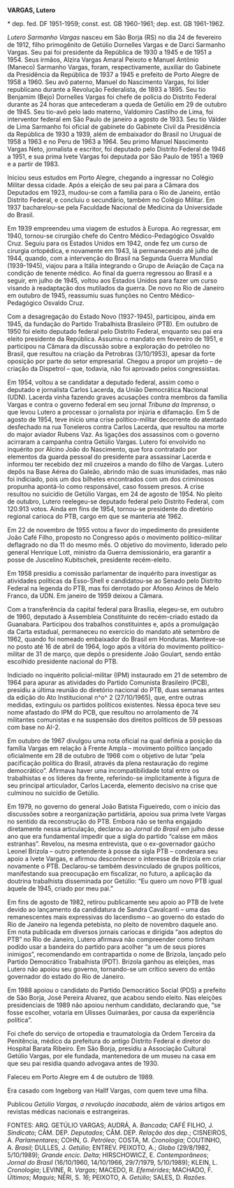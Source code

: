 **VARGAS, Lutero**

\* dep. fed. DF 1951-1959; const. est. GB 1960-1961; dep. est. GB
1961-1962.

*Lutero Sarmanho Vargas* nasceu em São Borja (RS) no dia 24 de fevereiro
de 1912, filho primogênito de Getúlio Dornelles Vargas e de Darci
Sarmanho Vargas. Seu pai foi presidente da República de 1930 a 1945 e de
1951 a 1954. Seus irmãos, Alzira Vargas Amaral Peixoto e Manuel Antônio
(Maneco) Sarmanho Vargas, foram, respectivamente, auxiliar do Gabinete
da Presidência da República de 1937 a 1945 e prefeito de Porto Alegre de
1958 a 1960. Seu avô paterno, Manuel do Nascimento Vargas, foi líder
republicano durante a Revolução Federalista, de 1893 a 1895. Seu tio
Benjamim (Bejo) Dornelles Vargas foi chefe de polícia do Distrito
Federal durante as 24 horas que antecederam a queda de Getúlio em 29 de
outubro de 1945. Seu tio-avô pelo lado materno, Valdomiro Castilho de
Lima, foi interventor federal em São Paulo de janeiro a agosto de 1933.
Seu tio Válder de Lima Sarmanho foi oficial de gabinete do Gabinete
Civil da Presidência da República de 1930 a 1939, além de embaixador do
Brasil no Uruguai de 1958 a 1963 e no Peru de 1963 a 1964. Seu primo
Manuel Nascimento Vargas Neto, jornalista e escritor, foi deputado pelo
Distrito Federal de 1946 a 1951, e sua prima Ivete Vargas foi deputada
por São Paulo de 1951 a 1969 e a partir de 1983.

Iniciou seus estudos em Porto Alegre, chegando a ingressar no Colégio
Militar dessa cidade. Após a eleição de seu pai para a Câmara dos
Deputados em 1923, mudou-se com a família para o Rio de Janeiro, então
Distrito Federal, e concluiu o secundário, também no Colégio Militar. Em
1937 bacharelou-se pela Faculdade Nacional de Medicina da Universidade
do Brasil.

Em 1939 empreendeu uma viagem de estudos à Europa. Ao regressar, em
1940, tornou-se cirurgião chefe do Centro Médico-Pedagógico Osvaldo
Cruz. Seguiu para os Estados Unidos em 1942, onde fez um curso de
cirurgia ortopédica, e novamente em 1943, lá permanecendo até julho de
1944, quando, com a intervenção do Brasil na Segunda Guerra Mundial
(1939-1945), viajou para a Itália integrando o Grupo de Aviação de Caça
na condição de tenente médico. Ao final da guerra regressou ao Brasil e
a seguir, em julho de 1945, voltou aos Estados Unidos para fazer um
curso visando à readaptação dos mutilados da guerra. De novo no Rio de
Janeiro em outubro de 1945, reassumiu suas funções no Centro
Médico-Pedagógico Osvaldo Cruz.

Com a desagregação do Estado Novo (1937-1945), participou, ainda em
1945, da fundação do Partido Trabalhista Brasileiro (PTB). Em outubro de
1950 foi eleito deputado federal pelo Distrito Federal, enquanto seu pai
era eleito presidente da República. Assumiu o mandato em fevereiro de
1951, e participou na Câmara da discussão sobre a exploração do petróleo
no Brasil, que resultou na criação da Petrobras (3/10/1953), apesar da
forte oposição por parte do setor empresarial. Chegou a propor um
projeto – de criação da Dispetrol – que, todavia, não foi aprovado pelos
congressistas.

Em 1954, voltou a se candidatar a deputado federal, assim como o
deputado e jornalista Carlos Lacerda, da União Democrática Nacional
(UDN). Lacerda vinha fazendo graves acusações contra membros da família
Vargas e contra o governo federal em seu jornal *Tribuna da Imprensa*, o
que levou Lutero a processar o jornalista por injúria e difamação. Em 5
de agosto de 1954, teve início uma crise político-militar decorrente do
atentado desfechado na rua Toneleros contra Carlos Lacerda, que resultou
na morte do major aviador Rubens Vaz. As ligações dos assassinos com o
governo acirraram a campanha contra Getúlio Vargas. Lutero foi envolvido
no inquérito por Alcino João do Nascimento, que fora contratado por
elementos da guarda pessoal do presidente para assassinar Lacerda e
informou ter recebido dez mil cruzeiros a mando do filho de Vargas.
Lutero depôs na Base Aérea do Galeão, abrindo mão de suas imunidades,
mas não foi indiciado, pois um dos bilhetes encontrados com um dos
criminosos propunha apontá-lo como responsável, caso fossem presos. A
crise resultou no suicídio de Getúlio Vargas, em 24 de agosto de 1954.
No pleito de outubro, Lutero reelegeu-se deputado federal pelo Distrito
Federal, com 120.913 votos. Ainda em fins de 1954, tornou-se presidente
do diretório regional carioca do PTB, cargo em que se manteria até 1962.

Em 22 de novembro de 1955 votou a favor do impedimento do presidente
João Café Filho, proposto no Congresso após o movimento político-militar
deflagrado no dia 11 do mesmo mês. O objetivo do movimento, liderado
pelo general Henrique Lott, ministro da Guerra demissionário, era
garantir a posse de Juscelino Kubitschek, presidente recém-eleito.

Em 1958 presidiu a comissão parlamentar de inquérito para investigar as
atividades políticas da Esso-Shell e candidatou-se ao Senado pelo
Distrito Federal na legenda do PTB, mas foi derrotado por Afonso Arinos
de Melo Franco, da UDN. Em janeiro de 1959 deixou a Câmara.

Com a transferência da capital federal para Brasília, elegeu-se, em
outubro de 1960, deputado à Assembleia Constituinte do recém-criado
estado da Guanabara. Participou dos trabalhos constituintes e, após a
promulgação da Carta estadual, permaneceu no exercício do mandato até
setembro de 1962, quando foi nomeado embaixador do Brasil em Honduras.
Manteve-se no posto até 16 de abril de 1964, logo após a vitória do
movimento político-militar de 31 de março, que depôs o presidente João
Goulart, sendo então escolhido presidente nacional do PTB.

Indiciado no inquérito policial-militar (IPM) instaurado em 21 de
setembro de 1964 para apurar as atividades do Partido Comunista
Brasileiro (PCB), presidiu a última reunião do diretório nacional do
PTB, duas semanas antes da edição do Ato Institucional n^o^ 2
(27/10/1965), que, entre outras medidas, extinguiu os partidos políticos
existentes. Nessa época teve seu nome afastado do IPM do PCB, que
resultou no arrolamento de 74 militantes comunistas e na suspensão dos
direitos políticos de 59 pessoas com base no AI-2.

Em outubro de 1967 divulgou uma nota oficial na qual definia a posição
da família Vargas em relação à Frente Ampla – movimento político lançado
oficialmente em 28 de outubro de 1966 com o objetivo de lutar “pela
pacificação política do Brasil, através da plena restauração do regime
democrático”. Afirmava haver uma incompatibilidade total entre os
trabalhistas e os líderes da frente, referindo-se implicitamente à
figura de seu principal articulador, Carlos Lacerda, elemento decisivo
na crise que culminou no suicídio de Getúlio.

Em 1979, no governo do general João Batista Figueiredo, com o início das
discussões sobre a reorganização partidária, apoiou sua prima Ivete
Vargas no sentido da reconstrução do PTB. Embora não se tenha engajado
diretamente nessa articulação, declarou ao *Jornal do Brasil* em julho
desse ano que era fundamental impedir que a sigla do partido “caísse em
mãos estranhas”. Revelou, na mesma entrevista, que o ex-governador
gaúcho Leonel Brizola – outro pretendente à posse da sigla PTB –
condenara seu apoio a Ivete Vargas, e afirmou desconhecer o interesse de
Brizola em criar novamente o PTB. Declarou-se também desvinculado de
grupos políticos, manifestando sua preocupação em fiscalizar, no futuro,
a aplicação da doutrina trabalhista disseminada por Getúlio: “Eu quero
um novo PTB igual àquele de 1945, criado por meu pai.”

Em fins de agosto de 1982, retirou publicamente seu apoio ao PTB de
Ivete devido ao lançamento da candidatura de Sandra Cavalcanti – uma das
remanescentes mais expressivas do lacerdismo – ao governo do estado do
Rio de Janeiro na legenda petebista, no pleito de novembro daquele ano.
Em nota publicada em diversos jornais cariocas e dirigida “aos adeptos
do PTB” no Rio de Janeiro, Lutero afirmava não compreender como tinham
podido usar a bandeira do partido para acolher “a um de seus piores
inimigos”, recomendando em contrapartida o nome de Brizola, lançado pelo
Partido Democrático Trabalhista (PDT). Brizola ganhou as eleições, mas
Lutero não apoiou seu governo, tornando-se um crítico severo do então
governador do estado do Rio de Janeiro.

Em 1988 apoiou o candidato do Partido Democrático Social (PDS) a
prefeito de São Borja, José Pereira Alvarez, que acabou sendo eleito.
Nas eleições presidenciais de 1989 não apoiou nenhum candidato,
declarando que, “se fosse escolher, votaria em Ulisses Guimarães, por
causa da experiência política”.

Foi chefe do serviço de ortopedia e traumatologia da Ordem Terceira da
Penitência, médico da prefeitura do antigo Distrito Federal e diretor do
Hospital Barata Ribeiro. Em São Borja, presidiu a Associação Cultural
Getúlio Vargas, por ele fundada, mantenedora de um museu na casa em que
seu pai residia quando advogava antes de 1930.

Faleceu em Porto Alegre em 4 de outubro de 1989.

Era casado com Ingeborg van Hallf Vargas, com quem teve uma filha.

Publicou *Getúlio Vargas, a revolução inacabada*, além de vários artigos
em revistas médicas nacionais e estrangeiras.

FONTES: ARQ. GETÚLIO VARGAS; AUDRÁ, A. *Bancada*; CAFÉ FILHO, J.
*Sindicato*; CÂM. DEP. *Deputados*; CÂM. DEP. *Relação dos dep.*;
CISNEIROS, A. *Parlamentares*; COHN, G. *Petróleo*; COSTA, M.
*Cronologia*; COUTINHO, A. *Brasil*; DULLES, J. *Getúlio*; ENTREV.
PEIXOTO, A.; *Globo* (29/8/1982, 5/10/1989); *Grande encic. Delta*;
HIRSCHOWICZ, E. *Contemporâneos*; *Jornal do Brasil* (16/10/1960,
14/10/1966, 29/7/1979, 5/10/1989); KLEIN, L. *Cronologia*; LEVINE, R.
*Vargas*; MACEDO, R. *Efemérides*; MACHADO, F. *Últimos*; *Maquis*;
NÉRI, S. *16*; PEIXOTO, A. *Getúlio*; SALES, D. *Razões*.

